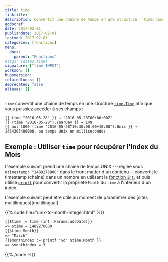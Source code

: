 ```yaml
---
title: time
linktitle:
description: Convertit une chaîne de temps en une structure  `time.Time`.
godocref:
date: 2017-02-01
publishdate: 2017-02-01
lastmod: 2017-02-01
categories: [fonctions]
menu:
  docs:
    parent: "Fonctions"
#tags: [dates,time]
signature: ["time INPUT"]
workson: []
hugoversion:
relatedfuncs: []
deprecated: false
aliases: []
---
```


`time` convertit une chaîne de temps en une structure  [`time.Time`](https://godoc.org/time#Time) afin que vous puissiez accéder à ses champs :

```
{{ time "2016-05-28" }} → "2016-05-28T00:00:00Z"
{{ (time "2016-05-28").YearDay }} → 149
{{ mul 1000 (time "2016-05-28T10:30:00.00+10:00").Unix }} → 1464395400000, ou temps Unix en millisecondes
```

## Exemple : Utiliser `time` pour récupérer l'Index du Mois

L'exemple suivant prend une chaîne de temps UNIX ---réglée sous  `utimestamp: "1489276800"` dans le front matter d'un contenu---convertit le timestamp (chaîne) dans un nombre en utilisant la  [fonction `int`][int], et puis utilise [`printf`][] pour convertir la propriété `Month` du `time` à l'intérieur d'un  index. 

L'exemple suivant peut être utile au moment de paramétrer des  [sites multilingues][multilingual] :

{{% code file="unix-to-month-integer.html" %}}
```html
{{$time := time (int .Params.addDate)}}
=> $time = 1489276800
{{$time.Month}}
=> "March"
{{$monthindex := printf "%d" $time.Month }}
=> $monthindex = 3
```
{{% /code %}}


[int]: /fonctions/int/
[multilingue]: /gestion-contenu/multilingue/
[`printf`]: /fonctions/printf/
